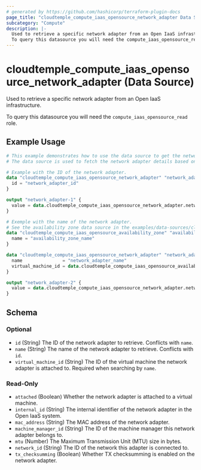 ```yaml
---
# generated by https://github.com/hashicorp/terraform-plugin-docs
page_title: "cloudtemple_compute_iaas_opensource_network_adapter Data Source - terraform-provider-cloudtemple"
subcategory: "Compute"
description: |-
  Used to retrieve a specific network adapter from an Open IaaS infrastructure.
  To query this datasource you will need the compute_iaas_opensource_read role.
---
```


# cloudtemple_compute_iaas_opensource_network_adapter (Data Source)

Used to retrieve a specific network adapter from an Open IaaS infrastructure.

To query this datasource you will need the `compute_iaas_opensource_read` role.

## Example Usage

```terraform
# This example demonstrates how to use the data source to get the network adapter details.
# The data source is used to fetch the network adapter details based on the network adapter ID or name and virtual machine

# Example with the ID of the network adapter.
data "cloudtemple_compute_iaas_opensource_network_adapter" "network_adapter-1" {
  id = "network_adapter_id"
}

output "network_adapter-1" {
  value = data.cloudtemple_compute_iaas_opensource_network_adapter.network_adapter-1
}

# Exemple with the name of the network adapter.
# See the availability zone data source in the examples/data-sources/cloudtemple_compute_iaas_opensource_availability_zone/data-source.tf file.
data "cloudtemple_compute_iaas_opensource_availability_zone" "availability_zone" {
  name = "availability_zone_name"
}

data "cloudtemple_compute_iaas_opensource_network_adapter" "network_adapter-2" {
  name               = "network_adapter_name"
  virtual_machine_id = data.cloudtemple_compute_iaas_opensource_availability_zone.availability_zone.id
}

output "network_adapter-2" {
  value = data.cloudtemple_compute_iaas_opensource_network_adapter.network_adapter-2
}
```

<!-- schema generated by tfplugindocs -->
## Schema

### Optional

- `id` (String) The ID of the network adapter to retrieve. Conflicts with `name`.
- `name` (String) The name of the network adapter to retrieve. Conflicts with `id`.
- `virtual_machine_id` (String) The ID of the virtual machine the network adapter is attached to. Required when searching by `name`.

### Read-Only

- `attached` (Boolean) Whether the network adapter is attached to a virtual machine.
- `internal_id` (String) The internal identifier of the network adapter in the Open IaaS system.
- `mac_address` (String) The MAC address of the network adapter.
- `machine_manager_id` (String) The ID of the machine manager this network adapter belongs to.
- `mtu` (Number) The Maximum Transmission Unit (MTU) size in bytes.
- `network_id` (String) The ID of the network this adapter is connected to.
- `tx_checksumming` (Boolean) Whether TX checksumming is enabled on the network adapter.



